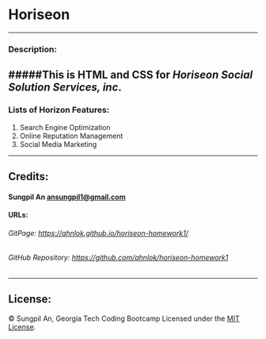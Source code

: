 # Horiseon
---

### Description:
#####This is HTML and CSS for *Horiseon Social Solution Services, inc*.
---

### Lists of Horizon Features:
1. Search Engine Optimization
2. Online Reputation Management
3. Social Media Marketing
---

## Credits:
#### Sungpil An <ansungpil1@gmail.com>
#### URLs:
###### GitPage: https://ahnlok.github.io/horiseon-homework1/
###### GitHub Repository: https://github.com/ahnlok/horiseon-homework1
---

## License:
&#169; Sungpil An, Georgia Tech Coding Bootcamp
Licensed under the [MIT License](LICENSE).
